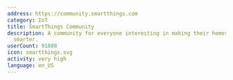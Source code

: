 ```yaml
---
address: https://community.smartthings.com
category: IoT
title: SmartThings Community
description: A community for everyone interesting in making their homes and lives
  smarter.
userCount: 91808
icon: smartthings.svg
activity: very high
language: en_US
---
```

